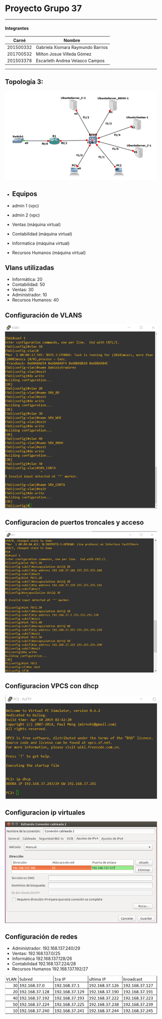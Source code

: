 # Proyecto Grupo 37

***
#### Integrantes
|   Carné   |               Nombre              |
| --------- | --------------------------------- |
| 201500332 | Gabriela Xiomara Raymundo Barrios |
| 201700532 | Milton Josue Villeda Gómez        |
| 201503378 | Escarleth Andrea Velasco Campos   |

***

## Topología 3:

![Topologia3](config_GNS3/topo3.png "Topologia3")

- ## Equipos

- admin 1 (vpc)
- admin 2 (vpc)
- Ventas  (máquina virtual)
- Contabilidad (máquina virtual)
- Informatica (máquina virtual)
- Recursos Humanos (máquina virtual)

## Vlans utilizadas 

- Informática: 20
- Contabilidad: 50
- Ventas: 30
- Administrador: 10
- Recursos Humanos: 40

## Configuración de VLANS

![VLANST3](config_GNS3/conf_vlan.png "VLANT3")


## Configuracion de puertos troncales y acceso

![PUERTOST3](config_GNS3/conf_trunk.png "PUERTOST3")


## Configuracion VPCS con dhcp

![DHCPT3](config_GNS3/dhcp.png "DHCPT3")


## Configuracion ip virtuales

![virtualT3](config_GNS3/ip_virtual.png "virtualT3")


## Configuración de redes

- Administrador: 192.168.137.240/29
- Ventas: 192.168.137.0/25
- Informática 192.168.137.128/26
- Contabilidad 192.168.137.224/28
- Recursos Humanos 192.168.137.192/27

![virtualT3](config_GNS3/Subredes3.png "virtualT3")
